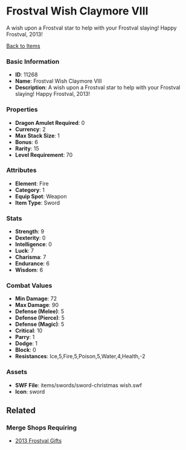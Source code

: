 # Frostval Wish Claymore VIII

A wish upon a Frostval star to help with your Frostval slaying! Happy Frostval, 2013!

[Back to Items](../items.md)

### Basic Information

- **ID**: 11268
- **Name**: Frostval Wish Claymore VIII
- **Description**: A wish upon a Frostval star to help with your Frostval slaying! Happy Frostval, 2013!

### Properties

- **Dragon Amulet Required**: 0
- **Currency**: 2
- **Max Stack Size**: 1
- **Bonus**: 6
- **Rarity**: 15
- **Level Requirement**: 70

### Attributes

- **Element**: Fire
- **Category**: 1
- **Equip Spot**: Weapon
- **Item Type**: Sword

### Stats

- **Strength**: 9
- **Dexterity**: 0
- **Intelligence**: 0
- **Luck**: 7
- **Charisma**: 7
- **Endurance**: 6
- **Wisdom**: 6

### Combat Values

- **Min Damage**: 72
- **Max Damage**: 90
- **Defense (Melee)**: 5
- **Defense (Pierce)**: 5
- **Defense (Magic)**: 5
- **Critical**: 10
- **Parry**: 1
- **Dodge**: 1
- **Block**: 0
- **Resistances**: Ice,5,Fire,5,Poison,5,Water,4,Health,-2

### Assets

- **SWF File**: items/swords/sword-christmas wish.swf
- **Icon**: sword

## Related

### Merge Shops Requiring

- [2013 Frostval Gifts](../merge-shops/195-2013-frostval-gifts.md)

